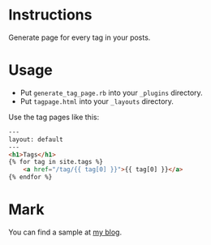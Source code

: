 # Instructions

Generate page for every tag in your posts.

# Usage

* Put `generate_tag_page.rb` into your `_plugins` directory.
* Put `tagpage.html` into your `_layouts` directory.


Use the tag pages like this:

```html
---
layout: default
---
<h1>Tags</h1>
{% for tag in site.tags %}
    <a href="/tag/{{ tag[0] }}">{{ tag[0] }}</a>
{% endfor %}
```

# Mark

You can find a sample at [my blog](http://www.abelliu.com).
